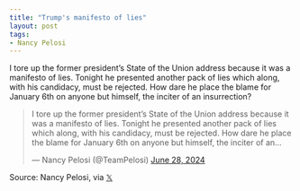 ```yaml
---
title: "Trump's manifesto of lies"
layout: post
tags:
- Nancy Pelosi
---
```


I tore up the former president’s State of the Union address because it was a manifesto of lies. Tonight he presented another pack of lies which along, with his candidacy, must be rejected. How dare he place the blame for January 6th on anyone but himself, the inciter of an insurrection?

<blockquote class="twitter-tweet"><p lang="en" dir="ltr">I tore up the former president’s State of the Union address because it was a manifesto of lies. Tonight he presented another pack of lies which along, with his candidacy, must be rejected. How dare he place the blame for January 6th on anyone but himself, the inciter of an…</p>&mdash; Nancy Pelosi (@TeamPelosi) <a href="https://twitter.com/TeamPelosi/status/1806525160138445208?ref_src=twsrc%5Etfw">June 28, 2024</a></blockquote> <script async src="https://platform.twitter.com/widgets.js" charset="utf-8"></script>

Source: Nancy Pelosi, via [𝕏](https://x.com)
